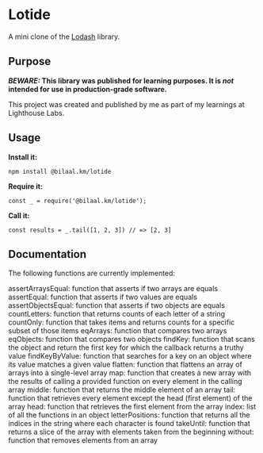 # Lotide

A mini clone of the [Lodash](https://lodash.com) library.

## Purpose

**_BEWARE:_ This library was published for learning purposes. It is _not_ intended for use in production-grade software.**

This project was created and published by me as part of my learnings at Lighthouse Labs. 

## Usage

**Install it:**

`npm install @bilaal.km/lotide`

**Require it:**

`const _ = require('@bilaal.km/lotide');`

**Call it:**

`const results = _.tail([1, 2, 3]) // => [2, 3]`

## Documentation

The following functions are currently implemented:

assertArraysEqual: function that asserts if two arrays are equals
assertEqual: function that asserts if two values are equals
assertObjectsEqual: function that asserts if two objects are equals
countLetters: function that returns counts of each letter of a string
countOnly: function that takes items and returns counts for a specific subset of those items
eqArrays: function that compares two arrays
eqObjects: function that compares two objects
findKey: function that scans the object and return the first key for which the callback returns a truthy value
findKeyByValue: function that searches for a key on an object where its value matches a given value
flatten: function that flattens an array of arrays into a single-level array
map: function that creates a new array with the results of calling a provided function on every element in the calling array
middle: function that returns the middle element of an array
tail: function that retrieves every element except the head (first element) of the array
head: function that retrieves the first element from the array
index: list of all the functions in an object
letterPositions: function that returns all the indices in the string where each character is found
takeUntil: function that returns a slice of the array with elements taken from the beginning
without: function that removes elements from an array


